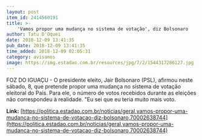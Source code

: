```yaml
---
layout: post
item_id: 2414560191
title: >-
    'Vamos propor uma mudança no sistema de votação', diz Bolsonaro
author: Tatu D'Oquei
date: 2018-12-09 13:41:35
pub_date: 2018-12-09 13:41:35
time_added: 2018-12-09 02:05:31
category: avisamos
image: https://img.estadao.com.br/resources/jpg/7/2/1544317286127.jpg
---
```


FOZ DO IGUAÇU - O presidente eleito, Jair Bolsonaro (PSL), afirmou neste sábado, 8, que pretende propor uma mudança no sistema de votação eleitoral do País. Para ele, o número de votos recebidos durante as eleições não correspondeu à realidade. "Eu sei que eu teria muito mais voto.

**Link:** [https://politica.estadao.com.br/noticias/geral,vamos-propor-uma-mudanca-no-sistema-de-votacao-diz-bolsonaro,70002638744](https://politica.estadao.com.br/noticias/geral,vamos-propor-uma-mudanca-no-sistema-de-votacao-diz-bolsonaro,70002638744)

